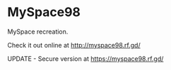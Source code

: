 # MySpace98
MySpace recreation.

Check it out online at http://myspace98.rf.gd/

UPDATE - Secure version at https://myspace98.rf.gd/


